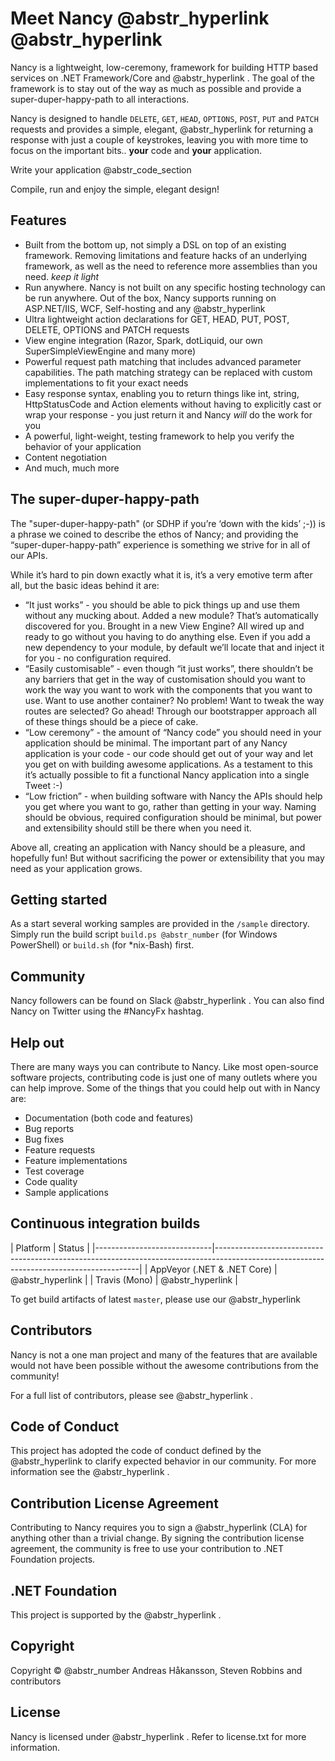 # Meet Nancy @abstr_hyperlink @abstr_hyperlink 

Nancy is a lightweight, low-ceremony, framework for building HTTP based services on .NET Framework/Core and @abstr_hyperlink . The goal of the framework is to stay out of the way as much as possible and provide a super-duper-happy-path to all interactions.

Nancy is designed to handle `DELETE`, `GET`, `HEAD`, `OPTIONS`, `POST`, `PUT` and `PATCH` requests and provides a simple, elegant, @abstr_hyperlink for returning a response with just a couple of keystrokes, leaving you with more time to focus on the important bits.. **your** code and **your** application.

Write your application @abstr_code_section 

Compile, run and enjoy the simple, elegant design!

## Features

  * Built from the bottom up, not simply a DSL on top of an existing framework. Removing limitations and feature hacks of an underlying framework, as well as the need to reference more assemblies than you need. _keep it light_
  * Run anywhere. Nancy is not built on any specific hosting technology can be run anywhere. Out of the box, Nancy supports running on ASP.NET/IIS, WCF, Self-hosting and any @abstr_hyperlink 
  * Ultra lightweight action declarations for GET, HEAD, PUT, POST, DELETE, OPTIONS and PATCH requests
  * View engine integration (Razor, Spark, dotLiquid, our own SuperSimpleViewEngine and many more)
  * Powerful request path matching that includes advanced parameter capabilities. The path matching strategy can be replaced with custom implementations to fit your exact needs
  * Easy response syntax, enabling you to return things like int, string, HttpStatusCode and Action elements without having to explicitly cast or wrap your response - you just return it and Nancy _will_ do the work for you
  * A powerful, light-weight, testing framework to help you verify the behavior of your application
  * Content negotiation
  * And much, much more



## The super-duper-happy-path

The "super-duper-happy-path" (or SDHP if you’re ‘down with the kids’ ;-)) is a phrase we coined to describe the ethos of Nancy; and providing the “super-duper-happy-path” experience is something we strive for in all of our APIs.

While it’s hard to pin down exactly what it is, it’s a very emotive term after all, but the basic ideas behind it are:

  * “It just works” - you should be able to pick things up and use them without any mucking about. Added a new module? That’s automatically discovered for you. Brought in a new View Engine? All wired up and ready to go without you having to do anything else. Even if you add a new dependency to your module, by default we’ll locate that and inject it for you - no configuration required.
  * “Easily customisable” - even though “it just works”, there shouldn’t be any barriers that get in the way of customisation should you want to work the way you want to work with the components that you want to use. Want to use another container? No problem! Want to tweak the way routes are selected? Go ahead! Through our bootstrapper approach all of these things should be a piece of cake.
  * “Low ceremony” - the amount of “Nancy code” you should need in your application should be minimal. The important part of any Nancy application is your code - our code should get out of your way and let you get on with building awesome applications. As a testament to this it’s actually possible to fit a functional Nancy application into a single Tweet :-)
  * “Low friction” - when building software with Nancy the APIs should help you get where you want to go, rather than getting in your way. Naming should be obvious, required configuration should be minimal, but power and extensibility should still be there when you need it.



Above all, creating an application with Nancy should be a pleasure, and hopefully fun! But without sacrificing the power or extensibility that you may need as your application grows.

## Getting started

As a start several working samples are provided in the `/sample` directory. Simply run the build script `build.ps @abstr_number` (for Windows PowerShell) or `build.sh` (for *nix-Bash) first.

## Community

Nancy followers can be found on Slack @abstr_hyperlink . You can also find Nancy on Twitter using the #NancyFx hashtag.

## Help out

There are many ways you can contribute to Nancy. Like most open-source software projects, contributing code is just one of many outlets where you can help improve. Some of the things that you could help out with in Nancy are:

  * Documentation (both code and features)
  * Bug reports
  * Bug fixes
  * Feature requests
  * Feature implementations
  * Test coverage
  * Code quality
  * Sample applications



## Continuous integration builds

| Platform | Status | |-----------------------------|-----------------------------------------------------------------------------------------------------------------------------------------| | AppVeyor (.NET & .NET Core) | @abstr_hyperlink | | Travis (Mono) | @abstr_hyperlink |

To get build artifacts of latest `master`, please use our @abstr_hyperlink 

## Contributors

Nancy is not a one man project and many of the features that are available would not have been possible without the awesome contributions from the community!

For a full list of contributors, please see @abstr_hyperlink .

## Code of Conduct

This project has adopted the code of conduct defined by the @abstr_hyperlink to clarify expected behavior in our community. For more information see the @abstr_hyperlink .

## Contribution License Agreement

Contributing to Nancy requires you to sign a @abstr_hyperlink (CLA) for anything other than a trivial change. By signing the contribution license agreement, the community is free to use your contribution to .NET Foundation projects.

## .NET Foundation

This project is supported by the @abstr_hyperlink .

## Copyright

Copyright © @abstr_number Andreas Håkansson, Steven Robbins and contributors

## License

Nancy is licensed under @abstr_hyperlink . Refer to license.txt for more information.
